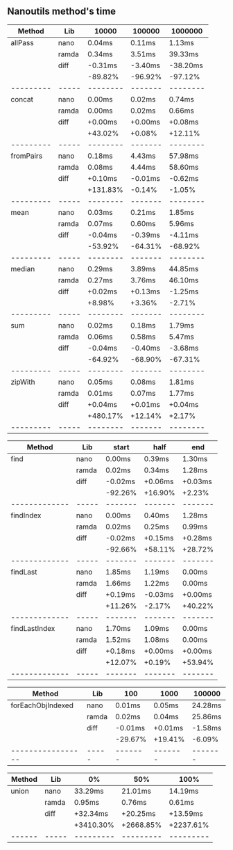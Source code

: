 ## Nanoutils method's time
| Method    | Lib   |    10000 |  100000 |  1000000 |
| --------- | ----- | -------- | ------- | -------- |
| allPass   | nano  |   0.04ms |  0.11ms |   1.13ms |
|           | ramda |   0.34ms |  3.51ms |  39.33ms |
|           | diff  |  -0.31ms | -3.40ms | -38.20ms |
|           |       |  -89.82% | -96.92% |  -97.12% |
| --------- | ----- | -------- | ------- | -------- |
| concat    | nano  |   0.00ms |  0.02ms |   0.74ms |
|           | ramda |   0.00ms |  0.02ms |   0.66ms |
|           | diff  |  +0.00ms | +0.00ms |  +0.08ms |
|           |       |  +43.02% |  +0.08% |  +12.11% |
| --------- | ----- | -------- | ------- | -------- |
| fromPairs | nano  |   0.18ms |  4.43ms |  57.98ms |
|           | ramda |   0.08ms |  4.44ms |  58.60ms |
|           | diff  |  +0.10ms | -0.01ms |  -0.62ms |
|           |       | +131.83% |  -0.14% |   -1.05% |
| --------- | ----- | -------- | ------- | -------- |
| mean      | nano  |   0.03ms |  0.21ms |   1.85ms |
|           | ramda |   0.07ms |  0.60ms |   5.96ms |
|           | diff  |  -0.04ms | -0.39ms |  -4.11ms |
|           |       |  -53.92% | -64.31% |  -68.92% |
| --------- | ----- | -------- | ------- | -------- |
| median    | nano  |   0.29ms |  3.89ms |  44.85ms |
|           | ramda |   0.27ms |  3.76ms |  46.10ms |
|           | diff  |  +0.02ms | +0.13ms |  -1.25ms |
|           |       |   +8.98% |  +3.36% |   -2.71% |
| --------- | ----- | -------- | ------- | -------- |
| sum       | nano  |   0.02ms |  0.18ms |   1.79ms |
|           | ramda |   0.06ms |  0.58ms |   5.47ms |
|           | diff  |  -0.04ms | -0.40ms |  -3.68ms |
|           |       |  -64.92% | -68.90% |  -67.31% |
| --------- | ----- | -------- | ------- | -------- |
| zipWith   | nano  |   0.05ms |  0.08ms |   1.81ms |
|           | ramda |   0.01ms |  0.07ms |   1.77ms |
|           | diff  |  +0.04ms | +0.01ms |  +0.04ms |
|           |       | +480.17% | +12.14% |   +2.17% |
| --------- | ----- | -------- | ------- | -------- |

| Method        | Lib   |   start |    half |     end |
| ------------- | ----- | ------- | ------- | ------- |
| find          | nano  |  0.00ms |  0.39ms |  1.30ms |
|               | ramda |  0.02ms |  0.34ms |  1.28ms |
|               | diff  | -0.02ms | +0.06ms | +0.03ms |
|               |       | -92.26% | +16.90% |  +2.23% |
| ------------- | ----- | ------- | ------- | ------- |
| findIndex     | nano  |  0.00ms |  0.40ms |  1.28ms |
|               | ramda |  0.02ms |  0.25ms |  0.99ms |
|               | diff  | -0.02ms | +0.15ms | +0.28ms |
|               |       | -92.66% | +58.11% | +28.72% |
| ------------- | ----- | ------- | ------- | ------- |
| findLast      | nano  |  1.85ms |  1.19ms |  0.00ms |
|               | ramda |  1.66ms |  1.22ms |  0.00ms |
|               | diff  | +0.19ms | -0.03ms | +0.00ms |
|               |       | +11.26% |  -2.17% | +40.22% |
| ------------- | ----- | ------- | ------- | ------- |
| findLastIndex | nano  |  1.70ms |  1.09ms |  0.00ms |
|               | ramda |  1.52ms |  1.08ms |  0.00ms |
|               | diff  | +0.18ms | +0.00ms | +0.00ms |
|               |       | +12.07% |  +0.19% | +53.94% |
| ------------- | ----- | ------- | ------- | ------- |

| Method            | Lib   |     100 |    1000 |  100000 |
| ----------------- | ----- | ------- | ------- | ------- |
| forEachObjIndexed | nano  |  0.01ms |  0.05ms | 24.28ms |
|                   | ramda |  0.02ms |  0.04ms | 25.86ms |
|                   | diff  | -0.01ms | +0.01ms | -1.58ms |
|                   |       | -29.67% | +19.41% |  -6.09% |
| ----------------- | ----- | ------- | ------- | ------- |

| Method | Lib   |        0% |       50% |      100% |
| ------ | ----- | --------- | --------- | --------- |
| union  | nano  |   33.29ms |   21.01ms |   14.19ms |
|        | ramda |    0.95ms |    0.76ms |    0.61ms |
|        | diff  |  +32.34ms |  +20.25ms |  +13.59ms |
|        |       | +3410.30% | +2668.85% | +2237.61% |
| ------ | ----- | --------- | --------- | --------- |
